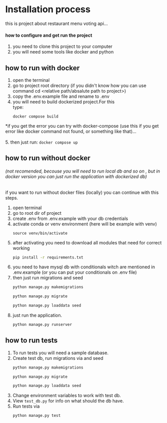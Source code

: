 # Installation process

this is project about restaurant menu voting api...

#### how to configure and get run the project
1. you need to clone this project to your computer
2. you will need some tools like docker and python

## how to run with docker
1. open the terminal
2. go to project root directory (if you didn't know how you can use command cd <relative path/absalute path to project>)
3. copy the .env.example file and rename to .env 
4. you will need to build dockerized project.For this<br/>
type:
    ```
    docker compose build
    ```
*if you get the error you can try with docker-compose (use this if you get error like docker command not found, or something like that)... <br/>
<br/>
5.  then just run:
    ```
    docker compose up
    ```

## how to run without docker
###### (not recomended, becouse you will need to run local db  and so on , but in docker version you can just run the application with dockerized db)
if you want to run without docker files (locally) you can continue with this steps.<br/>
1. open terminal 
2. go to root dir of project
3. create .env from .env.example with your db credentials
4. activate conda or venv environment (here will be example with venv)
    ```
    source venv/bin/activate
    ```
5. after activating you need to download all modules that need for correct working
    ```cmd
    pip install -r requirements.txt
    ```
6. you need to have mysql db with conditionals witch are mentioned in .env.example (or you can put your conditionals on .env file)
7. then just run migrations and seed 
    ```cmd
    python manage.py makemigrations
    ```
    ```cmd
    python manage.py migrate
    ```
    ```cmd
    python manage.py loaddata seed
    ```
8. just run the application.
    ```cmd
    python manage.py runserver
    ```
   
## how to run tests

1. To run tests you will need a sample database.
2. Create test db, run migrations via and seed
    ```cmd
    python manage.py makemigrations
    ```
    ```cmd
    python manage.py migrate
    ```
    ```cmd
    python manage.py loaddata seed
    ```
4. Change environment variables to work with test db.
5. View `test_db.py` for info on what should the db have.
6. Run tests via 
    ```cmd
    python manage.py test
    ```
